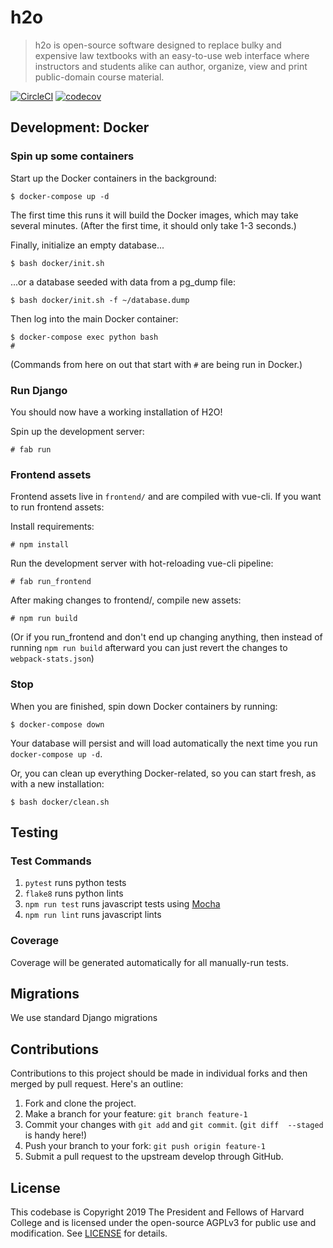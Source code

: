 # h2o

> h2o is open-source software designed to replace bulky and expensive law textbooks with an easy-to-use web interface
>where instructors and students alike can author, organize, view and print public-domain course material.

[![CircleCI](https://circleci.com/gh/harvard-lil/h2o.svg?style=svg)](https://circleci.com/gh/harvard-lil/h2o)
[![codecov](https://codecov.io/gh/harvard-lil/h2o/branch/master/graph/badge.svg)](https://codecov.io/gh/harvard-lil/h2o)

## Development: Docker

### Spin up some containers

Start up the Docker containers in the background:

    $ docker-compose up -d

The first time this runs it will build the Docker images, which
may take several minutes. (After the first time, it should only take
1-3 seconds.)

Finally, initialize an empty database...

    $ bash docker/init.sh

...or a database seeded with data from a pg_dump file:

    $ bash docker/init.sh -f ~/database.dump

Then log into the main Docker container:

    $ docker-compose exec python bash
    #

(Commands from here on out that start with `#` are being run in Docker.)

### Run Django

You should now have a working installation of H2O!

Spin up the development server:

    # fab run

### Frontend assets

Frontend assets live in `frontend/` and are compiled with vue-cli. If you want to run frontend assets:

Install requirements:

    # npm install

Run the development server with hot-reloading vue-cli pipeline:

    # fab run_frontend

After making changes to frontend/, compile new assets:

    # npm run build

(Or if you run_frontend and don't end up changing anything, then instead of running `npm run build` afterward
you can just revert the changes to `webpack-stats.json`)

### Stop

When you are finished, spin down Docker containers by running:

    $ docker-compose down

Your database will persist and will load automatically the next time you run `docker-compose up -d`.

Or, you can clean up everything Docker-related, so you can start fresh, as with a new installation:

    $ bash docker/clean.sh


## Testing

### Test Commands

1. `pytest` runs python tests
1. `flake8` runs python lints
1. `npm run test` runs javascript tests using [Mocha](https://mochajs.org)
1. `npm run lint` runs javascript lints

### Coverage

Coverage will be generated automatically for all manually-run tests.

## Migrations

We use standard Django migrations

## Contributions

Contributions to this project should be made in individual forks and then merged by pull request. Here's an outline:

1. Fork and clone the project.
1. Make a branch for your feature: `git branch feature-1`
1. Commit your changes with `git add` and `git commit`. (`git diff  --staged` is handy here!)
1. Push your branch to your fork: `git push origin feature-1`
1. Submit a pull request to the upstream develop through GitHub.

## License

This codebase is Copyright 2019 The President and Fellows of Harvard College and is licensed under the open-source AGPLv3 for public use and modification. See [LICENSE](LICENSE) for details.
